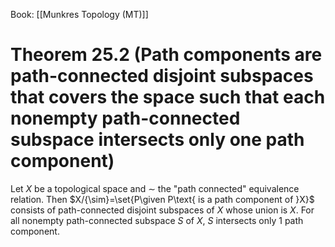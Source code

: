 Book: [[Munkres Topology (MT)]]
# Theorem 25.2 (Path components are path-connected disjoint subspaces that covers the space such that each nonempty path-connected subspace intersects only one path component)
Let $X$ be a topological space and $\sim$ the "path connected" equivalence relation.
Then $X/{\sim}=\set{P\given P\text{ is a path component of }X}$ consists of path-connected disjoint subspaces of $X$ whose union is $X$.
For all nonempty path-connected subspace $S$ of $X$, $S$ intersects only $1$ path component.
